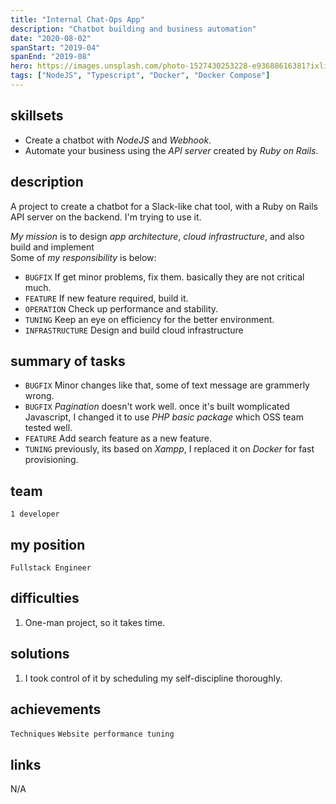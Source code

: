 ```yaml
---
title: "Internal Chat-Ops App"
description: "Chatbot building and business automation"
date: "2020-08-02"
spanStart: "2019-04"
spanEnd: "2019-08"
hero: https://images.unsplash.com/photo-1527430253228-e93688616381?ixlib=rb-1.2.1&ixid=eyJhcHBfaWQiOjEyMDd9&auto=format&fit=crop&w=1491&q=80
tags: ["NodeJS", "Typescript", "Docker", "Docker Compose"]
---
```


## skillsets

- Create a chatbot with _NodeJS_ and _Webhook_.
- Automate your business using the _API server_ created by _Ruby on Rails_.

## description

A project to create a chatbot for a Slack-like chat tool, with a Ruby on Rails API server on the backend.
I'm trying to use it.

_My mission_ is to design _app architecture_, _cloud infrastructure_, and also build and implement  
Some of _my responsibility_ is below:

- `BUGFIX` If get minor problems, fix them. basically they are not critical much.
- `FEATURE` If new feature required, build it.
- `OPERATION` Check up performance and stability.
- `TUNING` Keep an eye on efficiency for the better environment.
- `INFRASTRUCTURE` Design and build cloud infrastructure

## summary of tasks

- `BUGFIX` Minor changes like that, some of text message are grammerly wrong.
- `BUGFIX` _Pagination_ doesn't work well. once it's built womplicated Javascript, I changed it to use _PHP basic package_ which OSS team tested well.
- `FEATURE` Add search feature as a new feature.
- `TUNING` previously, its based on _Xampp_, I replaced it on _Docker_ for fast provisioning.

## team

`1 developer`

## my position

`Fullstack Engineer`

## difficulties

1. One-man project, so it takes time.

## solutions

1. I took control of it by scheduling my self-discipline thoroughly.

## achievements

`Techniques` `Website performance tuning`

## links

N/A
